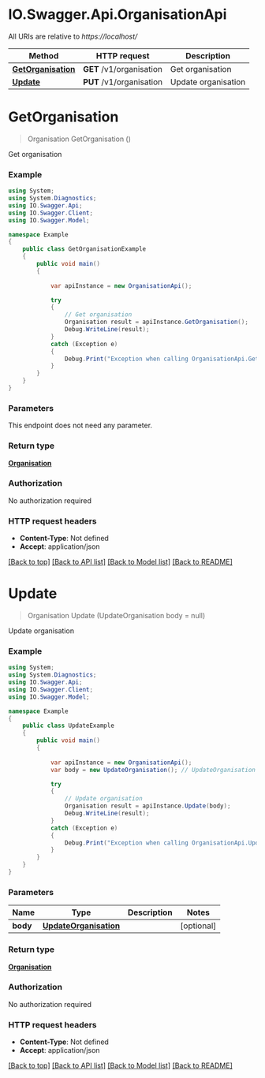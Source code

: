 # IO.Swagger.Api.OrganisationApi

All URIs are relative to *https://localhost/*

Method | HTTP request | Description
------------- | ------------- | -------------
[**GetOrganisation**](OrganisationApi.md#getorganisation) | **GET** /v1/organisation | Get organisation
[**Update**](OrganisationApi.md#update) | **PUT** /v1/organisation | Update organisation


<a name="getorganisation"></a>
# **GetOrganisation**
> Organisation GetOrganisation ()

Get organisation



### Example
```csharp
using System;
using System.Diagnostics;
using IO.Swagger.Api;
using IO.Swagger.Client;
using IO.Swagger.Model;

namespace Example
{
    public class GetOrganisationExample
    {
        public void main()
        {
            
            var apiInstance = new OrganisationApi();

            try
            {
                // Get organisation
                Organisation result = apiInstance.GetOrganisation();
                Debug.WriteLine(result);
            }
            catch (Exception e)
            {
                Debug.Print("Exception when calling OrganisationApi.GetOrganisation: " + e.Message );
            }
        }
    }
}
```

### Parameters
This endpoint does not need any parameter.

### Return type

[**Organisation**](Organisation.md)

### Authorization

No authorization required

### HTTP request headers

 - **Content-Type**: Not defined
 - **Accept**: application/json

[[Back to top]](#) [[Back to API list]](../README.md#documentation-for-api-endpoints) [[Back to Model list]](../README.md#documentation-for-models) [[Back to README]](../README.md)

<a name="update"></a>
# **Update**
> Organisation Update (UpdateOrganisation body = null)

Update organisation



### Example
```csharp
using System;
using System.Diagnostics;
using IO.Swagger.Api;
using IO.Swagger.Client;
using IO.Swagger.Model;

namespace Example
{
    public class UpdateExample
    {
        public void main()
        {
            
            var apiInstance = new OrganisationApi();
            var body = new UpdateOrganisation(); // UpdateOrganisation |  (optional) 

            try
            {
                // Update organisation
                Organisation result = apiInstance.Update(body);
                Debug.WriteLine(result);
            }
            catch (Exception e)
            {
                Debug.Print("Exception when calling OrganisationApi.Update: " + e.Message );
            }
        }
    }
}
```

### Parameters

Name | Type | Description  | Notes
------------- | ------------- | ------------- | -------------
 **body** | [**UpdateOrganisation**](UpdateOrganisation.md)|  | [optional] 

### Return type

[**Organisation**](Organisation.md)

### Authorization

No authorization required

### HTTP request headers

 - **Content-Type**: Not defined
 - **Accept**: application/json

[[Back to top]](#) [[Back to API list]](../README.md#documentation-for-api-endpoints) [[Back to Model list]](../README.md#documentation-for-models) [[Back to README]](../README.md)

